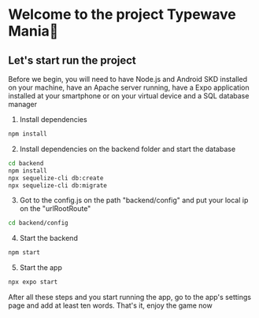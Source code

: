 # Welcome to the project Typewave Mania👋

## Let's start run the project

Before we begin, you will need to have Node.js and Android SKD installed on your machine, have an Apache server running, have a Expo application installed at your smartphone or on your virtual device and a SQL database manager

1. Install dependencies

```bash
npm install
```

2. Install dependencies on the backend folder and start the database
   
```bash
cd backend
npm install
npx sequelize-cli db:create
npx sequelize-cli db:migrate

```

3. Got to the config.js on the path "backend/config" and put your local ip on the "urlRootRoute"

```bash
cd backend/config
```

4. Start the backend 

```bash
npm start
```

5. Start the app

```bash
npx expo start
```

After all these steps and you start running the app, go to the app's settings page and add at least ten words. That's it, enjoy the game now
